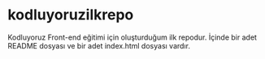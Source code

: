 # kodluyoruzilkrepo
Kodluyoruz Front-end eğitimi için oluşturduğum ilk repodur. İçinde bir adet README dosyası ve bir adet index.html dosyası vardır.
